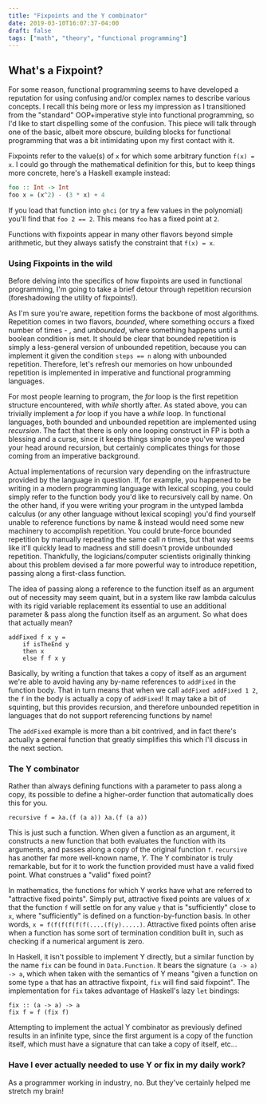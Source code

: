 ```yaml
---
title: "Fixpoints and the Y combinator"
date: 2019-03-10T16:07:37-04:00
draft: false
tags: ["math", "theory", "functional programming"]
---
```


## What's a Fixpoint?
For some reason, functional programming seems to have developed a reputation for using confusing and/or complex names to describe various concepts.
I recall this being more or less my impression as I transitioned from the "standard" OOP+imperative style into functional programming, so I'd like to start dispelling some of the confusion.
This piece will talk through one of the basic, albeit more obscure, building blocks for functional programming that was a bit intimidating upon my first contact with it.

Fixpoints refer to the value(s) of `x` for which some arbitrary function `f(x) = x`.
I could go through the mathematical definition for this, but to keep things more concrete, here's a Haskell example instead:
```haskell
foo :: Int -> Int
foo x = (x^2) - (3 * x) + 4
```
If you load that function into `ghci` (or try a few values in the polynomial) you'll find that `foo 2 == 2`.
This means `foo` has a fixed point at `2`.

Functions with fixpoints appear in many other flavors beyond simple arithmetic, but they always satisfy the constraint that `f(x) = x`.

### Using Fixpoints in the wild
Before delving into the specifics of how fixpoints are used in functional programming, I'm going to take a brief detour through repetition recursion (foreshadowing the utility of fixpoints!).

As I'm sure you're aware, repetition forms the backbone of most algorithms.
Repetition comes in two flavors, _bounded_, where something occurs a fixed number of times - , and _unbounded_, where something happens until a boolean condition is met.
It should be clear that bounded repetition is simply a less-general version of unbounded repetition, because you can implement it given the condition `steps == n` along with unbounded repetition.
Therefore, let's refresh our memories on how unbounded repetition is implemented in imperative and functional programming languages.

For most people learning to program, the _for_ loop is the first repetition structure encountered, with _while_ shortly after.
As stated above, you can trivially implement a _for_ loop if you have a _while_ loop.
In functional languages, both bounded and unbounded repetition are implemented using _recursion_.
The fact that there is only one looping construct in FP is both a blessing and a curse, since it keeps things simple once you've wrapped your head around recursion, but certainly complicates things for those coming from an imperative background.

Actual implementations of recursion vary depending on the infrastructure provided by the language in question.
If, for example, you happened to be writing in a modern programming language with lexical scoping, you could simply refer to the function body you'd like to recursively call by name.
On the other hand, if you were writing your program in the untyped lambda calculus (or any other language without lexical scoping) you'd find yourself unable to reference functions by name & instead would need some new machinery to accomplish repetition.
You could brute-force bounded repetition by manually repeating the same call _n_ times, but that way seems like it'll quickly lead to madness and still doesn't provide unbounded repetition.
Thankfully, the logicians/computer scientists originally thinking about this problem devised a far more powerful way to introduce repetition, passing along a first-class function.

The idea of passing along a reference to the function itself as an argument out of necessity may seem quaint, but in a system like raw lambda calculus with its rigid variable replacement its essential to use an additional parameter & pass along the function itself as an argument.
So what does that actually mean?
```
addFixed f x y =
    if isTheEnd y
    then x
    else f f x y
```
Basically, by writing a function that takes a copy of itself as an argument we're able to avoid having any by-name references to `addFixed` in the function body.
That in turn means that when we call `addFixed addFixed 1 2`, the `f` in the body is actually a copy of `addFixed`!
It may take a bit of squinting, but this provides recursion, and therefore unbounded repetition in languages that do not support referencing functions by name!

The `addFixed` example is more than a bit contrived, and in fact there's actually a general function that greatly simplifies this which I'll discuss in the next section.

### The Y combinator
Rather than always defining functions with a parameter to pass along a copy, its possible to define a higher-order function that automatically does this for you.

```
recursive f = λa.(f (a a)) λa.(f (a a))
```
This is just such a function. When given a function as an argument, it constructs a new function that both evaluates the function with its arguments, and passes along a copy of the original function `f`.
`recursive` has another far more well-known name, *Y*.
The Y combinator is truly remarkable, but for it to work the function provided must have a valid fixed point.
What construes a "valid" fixed point?

In mathematics, the functions for which Y works have what are referred to "attractive fixed points".
Simply put, attractive fixed points are values of _x_ that the function `f` will settle on for any value `y` that is "sufficiently" close to `x`, where "sufficiently" is defined on a function-by-function basis.
In other words, `x = f(f(f(f(f(f(....(f(y).....)`.
Attractive fixed points often arise when a function has some sort of termination condition built in, such as checking if a numerical argument is zero.

In Haskell, it isn't possible to implement Y directly, but a similar function by the name `fix` can be found in `Data.Function`.
It bears the signature `(a -> a) -> a`, which when taken with the semantics of Y means "given a function on some type `a` that has an attractive fixpoint, `fix` will find said fixpoint".
The implementation for `fix` takes advantage of Haskell's lazy `let` bindings:
```
fix :: (a -> a) -> a
fix f = f (fix f)
```
Attempting to implement the actual Y combinator as previously defined results in an infinite type, since the first argument is a copy of the function itself, which must have a signature that can take a copy of itself, etc...

### Have I ever actually needed to use Y or fix in my daily work?
As a programmer working in industry, no. But they've certainly helped me stretch my brain!
